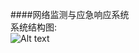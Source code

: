####网络监测与应急响应系统
<br>
系统结构图:
<br>
![Alt text](https://github.com/ffzhello/forensictask/raw/master/pics/pic.png)
